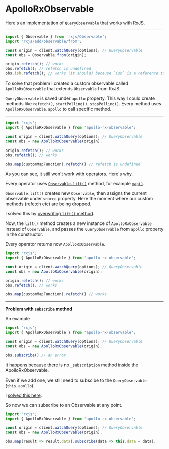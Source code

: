 # ApolloRxObservable

Here's an implementation of `QueryObservable` that works with RxJS.

---

```ts
import { Observable } from 'rxjs/Observable';
import 'rxjs/add/observable/from';

const origin = client.watchQuery(options); // QueryObservable
const obs = Observable.from(origin);

origin.refetch(); // works
obs.refetch(); // refetch is undefined
obs.ish.refetch(); // works (it should) because `ish` is a reference to `origin`
```

To solve that problem I created a custom observable called `ApolloRxObservable` that extends `Observable` from RxJS.

`QueryObservable` is saved under `apollo` property. This way I could create methods like `refetch()`, `startPolling()`, `stopPolling()`. Every method uses `ApolloRxObservable.apollo` to call specific method.

---

```ts
import 'rxjs';
import { ApolloRxObservable } from 'apollo-rx-observable';

const origin = client.watchQuery(options); // QueryObservable
const obs = new ApolloRxObservable(origin);

origin.refetch(); // works
obs.refetch(); // works

obs.map(customMapFunction).refetch() // refetch is undefined
```

As you can see, it still won't work with operators. Here's why.

Every operator uses [`Observable.lift()`](https://github.com/ReactiveX/rxjs/blob/master/src/Observable.ts#L60-L72) method, for example [`map()`](https://github.com/ReactiveX/rxjs/blob/master/src/operator/map.ts#L42).

`Observable.lift()` creates new `Observable`, then assigns the current observable under `source` property. Here the moment where our custom methods (refetch etc) are being dropped.


I solved this by [overwriting `lift()` method](https://github.com/kamilkisiela/apollo-rx-observable/blob/master/src/index.ts#L17-L24).

Now, the `lift()` method creates a new instance of `ApolloRxObservable` instead of `Observable`, and passes the `QueryObservable` from  `apollo` property in the constructor.

Every operator returns now `ApolloRxObservable`.

```ts
import 'rxjs';
import { ApolloRxObservable } from 'apollo-rx-observable';

const origin = client.watchQuery(options); // QueryObservable
const obs = new ApolloRxObservable(origin);

origin.refetch(); // works
obs.refetch(); // works

obs.map(customMapFunction).refetch() // works
```

---

**Problem with `subscribe` method**

An example

```ts
import 'rxjs';
import { ApolloRxObservable } from 'apollo-rx-observable';

const origin = client.watchQuery(options); // QueryObservable
const obs = new ApolloRxObservable(origin);

obs.subscribe() // an error
```

It happens because there is no `_subscription` method inside the ApolloRxObservable.

Even if we add one, we still need to subscibe to the `QueryObservable` (`this.apollo`).

I [solved this here](https://github.com/kamilkisiela/apollo-rx-observable/blob/master/src/index.ts#L46-L49).

So now we can subscribe to an Observable at any point.

```ts
import 'rxjs';
import { ApolloRxObservable } from 'apollo-rx-observable';

const origin = client.watchQuery(options); // QueryObservable
const obs = new ApolloRxObservable(origin);

obs.map(result => result.data).subscribe(data => this.data = data);
```
